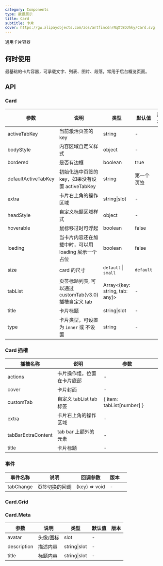 ```yaml
---
category: Components
type: 数据展示
title: Card
subtitle: 卡片
cover: https://gw.alipayobjects.com/zos/antfincdn/NqXt8DJhky/Card.svg
---
```


通用卡片容器

## 何时使用

最基础的卡片容器，可承载文字、列表、图片、段落，常用于后台概览页面。

## API

### Card

| 参数 | 说明 | 类型 | 默认值 | 版本 |
| --- | --- | --- | --- | --- |
| activeTabKey | 当前激活页签的 key | string | - |  |
| bodyStyle | 内容区域自定义样式 | object | - |  |
| bordered | 是否有边框 | boolean | true |  |
| defaultActiveTabKey | 初始化选中页签的 key，如果没有设置 activeTabKey | string | 第一个页签 |  |
| extra | 卡片右上角的操作区域 | string\|slot | - |  |
| headStyle | 自定义标题区域样式 | object | - |  |
| hoverable | 鼠标移过时可浮起 | boolean | false |  |
| loading | 当卡片内容还在加载中时，可以用 loading 展示一个占位 | boolean | false |  |
| size | card 的尺寸 | `default` \| `small` | `default` |  |
| tabList | 页签标题列表, 可以通过 customTab(v3.0) 插槽自定义 tab | Array&lt;{key: string, tab: any}> | - |  |
| title | 卡片标题 | string\|slot | - |  |
| type | 卡片类型，可设置为 `inner` 或 不设置 | string | - |  |

### Card 插槽

| 插槽名称           | 说明                       | 参数                      |     |
| ------------------ | -------------------------- | ------------------------- | --- |
| actions            | 卡片操作组，位置在卡片底部 | -                         |     |
| cover              | 卡片封面                   | -                         |     |
| customTab          | 自定义 tabList tab 标签    | { item: tabList[number] } |     |
| extra              | 卡片右上角的操作区域       | -                         |     |
| tabBarExtraContent | tab bar 上额外的元素       | -                         |     |
| title              | 卡片标题                   | -                         |     |

### 事件

| 事件名称  | 说明           | 回调参数      | 版本 |     |
| --------- | -------------- | ------------- | ---- | --- |
| tabChange | 页签切换的回调 | (key) => void | -    |     |

### Card.Grid

### Card.Meta

| 参数        | 说明      | 类型         | 默认值 | 版本 |
| ----------- | --------- | ------------ | ------ | ---- |
| avatar      | 头像/图标 | slot         | -      |      |
| description | 描述内容  | string\|slot | -      |      |
| title       | 标题内容  | string\|slot | -      |      |
